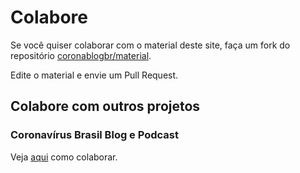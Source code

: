 # Colabore

Se você quiser colaborar com o material deste site, faça um fork do repositório [coronablogbr/material](https://github.com/coronablogbr/material).

Edite o material e envie um Pull Request.

## Colabore com outros projetos

### Coronavírus Brasil Blog e Podcast

Veja [aqui](https://coronablogbr.org/contribua) como colaborar.
